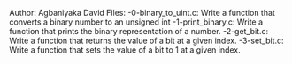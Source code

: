 Author: Agbaniyaka David
Files:
-0-binary_to_uint.c: Write a function that converts a binary number to an unsigned int
-1-print_binary.c: Write a function that prints the binary representation of a number.
-2-get_bit.c: Write a function that returns the value of a bit at a given index.
-3-set_bit.c: Write a function that sets the value of a bit to 1 at a given index.
